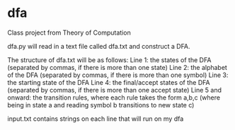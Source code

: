 # dfa
Class project from Theory of Computation

dfa.py will read in a text file called dfa.txt and construct a DFA. 

The structure of dfa.txt will be as follows:
 Line 1: the states of the DFA (separated by commas, if there is more than one state)
 Line 2: the alphabet of the DFA (separated by commas, if there is more than one symbol)
 Line 3: the starting state of the DFA
 Line 4: the final/accept states of the DFA (separated by commas, if there is more than one accept state)
 Line 5 and onward: the transition rules, where each rule takes the form a,b,c (where being in state a and reading symbol b transitions to new state c)
 
 input.txt contains strings on each line that will run on my dfa
 
